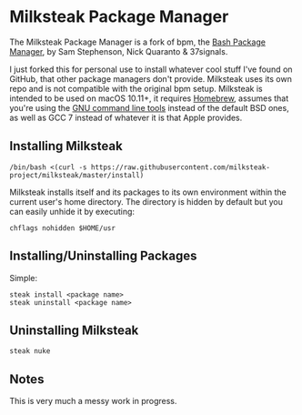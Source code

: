 # Milksteak Package Manager

The Milksteak Package Manager is a fork of bpm, the [Bash Package Manager](https://github.com/ngauthier/bpm), by Sam Stephenson, Nick Quaranto & 37signals.

I just forked this for personal use to install whatever cool stuff I've found on GitHub, that other package managers don't provide. Milksteak uses its own repo and is not compatible with the original bpm setup. Milksteak is intended to be used on macOS 10.11+, it requires [Homebrew](https://github.com/Homebrew), assumes that you're using the [GNU command line tools](https://www.topbug.net/blog/2013/04/14/install-and-use-gnu-command-line-tools-in-mac-os-x/) instead of the default BSD ones, as well as GCC 7 instead of whatever it is that Apple provides.

## Installing Milksteak

    /bin/bash <(curl -s https://raw.githubusercontent.com/milksteak-project/milksteak/master/install)

Milksteak installs itself and its packages to its own environment within the current user's home directory. The directory is hidden by default but you can easily unhide it by executing:

	chflags nohidden $HOME/usr

## Installing/Uninstalling Packages

Simple:

	steak install <package name>
	steak uninstall <package name>

## Uninstalling Milksteak

	steak nuke

## Notes

This is very much a messy work in progress.
